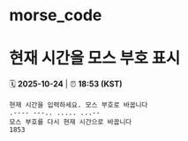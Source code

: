 # morse_code
# 현재 시간을 모스 부호 표시
<!-- MORSE_TIME_START -->
🗓️ **2025-10-24** | ⏰ **18:53 (KST)**

```
현재 시간을 입력하세요. 모스 부호로 바꿉니다
.---- ---.. ..... ...--
모스 부호를 다시 현재 시간으로 바꿉니다
1853
```
<!-- MORSE_TIME_END -->
